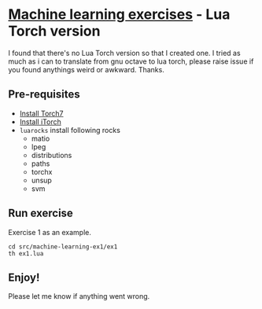 # [Machine learning exercises](https://www.coursera.org/learn/machine-learning) - Lua Torch version
I found that there's no Lua Torch version so that I created one. I tried as much as i can to translate from gnu octave to lua torch, please raise issue if you found anythings weird or awkward. Thanks.

## Pre-requisites
- [Install Torch7](http://torch.ch/docs/getting-started.html#_)
- [Install iTorch](https://github.com/facebookarchive/iTorch#installing-itorch)
- `luarocks` install following rocks
    - matio
    - lpeg
    - distributions
    - paths
    - torchx
    - unsup
    - svm

## Run exercise
Exercise 1 as an example.

```shell
cd src/machine-learning-ex1/ex1
th ex1.lua
```

## Enjoy!
Please let me know if anything went wrong.